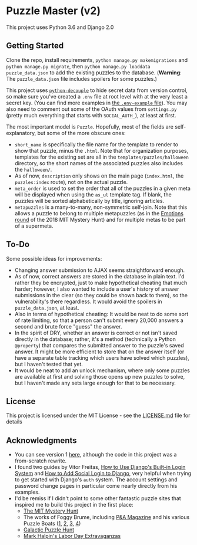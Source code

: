 # Puzzle Master (v2)

This project uses Python 3.6 and Django 2.0

## Getting Started

Clone the repo, install requirements, `python manage.py makemigrations` and `python manage.py migrate`, then `python manage.py loaddata puzzle_data.json` to add the existing puzzles to the database.  (**Warning**: The `puzzle_data.json` file includes spoilers for some puzzles.)

This project uses [`python-decouple`](https://pypi.python.org/pypi/python-decouple) to hide secret data from version control, so make sure you've created a `.env` file at root level with at the very least a secret key.  (You can find more examples in [the `.env-example` file](.env-example)).  You may also need to comment out some of the OAuth values from `settings.py` (pretty much everything that starts with `SOCIAL_AUTH_`), at least at first.

The most important model is `Puzzle`.  Hopefully, most of the fields are self-explanatory, but some of the more obscure ones:
* `short_name` is specifically the file name for the template to render to show that puzzle, minus the `.html`.  Note that for organization purposes, templates for the existing set are all in the `templates/puzzles/halloween` directory, so the short names of the associated puzzles also includes the `halloween/`.
* As of now, `description` only shows on the main page (`index.html`, the `puzzles:index` route), not on the actual puzzle.
* `meta_order` is used to set the order that all of the puzzles in a given meta will be displayed when using the `as_ul` template tag.  If blank, the puzzles will be sorted alphabetically by title, ignoring articles.
* `metapuzzles` is a many-to-many, non-symmetric self-join.  Note that this allows a puzzle to belong to multiple metapuzzles (as in the [Emotions round](http://www.mit.edu/~puzzle/2018/full/island/index.html) of the 2018 MIT Mystery Hunt) and for multiple metas to be part of a supermeta.

## To-Do

Some possible ideas for improvements:

* Changing answer submission to AJAX seems straightforward enough.
* As of now, correct answers are stored in the database in plain text.  I'd rather they be encrypted, just to make hypothetical cheating that much harder; however, I also wanted to include a user's history of answer submissions in the clear (so they could be shown back to them), so the vulnerability's there regardless.  It would avoid the spoilers in `puzzle_data.json`, at least.
* Also in terms of hypothetical cheating: It would be neat to do some sort of rate limiting, so that a person can't submit every 20,000 answers a second and brute force "guess" the answer.
* In the spirit of DRY, whether an answer is correct or not isn't saved directly in the database; rather, it's a method (technically a Python `@property`) that compares the submitted answer to the puzzle's saved answer.  It might be more efficient to store that on the answer itself (or have a separate table tracking which users have solved which puzzles), but I haven't tested that yet.
* It would be neat to add an unlock mechanism, where only some puzzles are available at first and solving those opens up new puzzles to solve, but I haven't made any sets large enough for that to be necessary.

## License

This project is licensed under the MIT License - see the [LICENSE.md](LICENSE.md) file for details

## Acknowledgments

* You can see version 1 [here](https://github.com/madjaqk/puzzle_master), although the code in this project was a from-scratch rewrite.
* I found two guides by Vitor Freitas, [How to Use Django's Built-in Login System](https://simpleisbetterthancomplex.com/tutorial/2016/06/27/how-to-use-djangos-built-in-login-system.html) and [How to Add Social Login to Django](https://simpleisbetterthancomplex.com/tutorial/2016/10/24/how-to-add-social-login-to-django.html), very helpful when trying to get started with Django's `auth` system.  The account settings and password change pages in particular come nearly directly from his examples.
* I'd be remiss if I didn't point to some other fantastic puzzle sites that inspired me to build this project in the first place:
  * [The MIT Mystery Hunt](http://www.mit.edu/~puzzle/)
  * The works of Foggy Brume, including [P&A Magazine](http://www.pandamagazine.com/) and his various Puzzle Boats ([1](http://www.pandamagazine.com/island/index.html), [2](http://www.pandamagazine.com/island2/index.php), [3](http://www.pandamagazine.com/island3/index.php), [4](http://www.pandamagazine.com/island4/index.php))
  * [Galactic Puzzle Hunt](https://galacticpuzzlehunt.com/)
  * [Mark Halpin's Labor Day Extravaganzas](http://www.markhalpin.com/puzzles/puzzles.html)